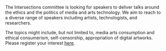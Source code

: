 The Intersections committee is looking for speakers to deliver talks around the ethics and the politics of media and arts technology. We aim to reach to a diverse range of speakers including artists, technologists, and researchers.

The topics might include, but not limited to, media arts consumption and ethical consumerism, self-censorship, appropriation of digital artworks. Please register your interest [here](mailto:info@intersections.io).

<!-- Check out this year’s [programme](#) for more details. -->
